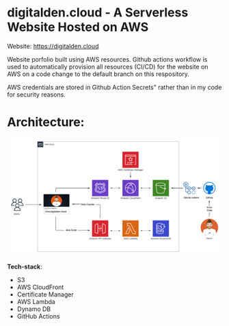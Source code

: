 # digitalden.cloud - A Serverless Website Hosted on AWS

Website: https://digitalden.cloud

Website porfolio built using AWS resources. Github actions workflow is used to automatically provision all resources (CI/CD) for the website on AWS on a code change to the default branch on this respository.

AWS credentials are stored in Github Action Secrets" rather than in my code for security reasons.

# Architecture:
![Architecture Diagram](/Images/AWS-Architecture.png)


**Tech-stack**:

- S3
- AWS CloudFront
- Certificate Manager
- AWS Lambda
- Dynamo DB
- GitHub Actions
